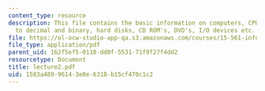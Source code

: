 ```yaml
---
content_type: resource
description: This file contains the basic information on computers, CPU, conversions
  to decimal and binary, hard disks, CD ROM's, DVD's, I/O devices etc.
file: https://ol-ocw-studio-app-qa.s3.amazonaws.com/courses/15-561-information-technology-essentials-spring-2005/1583a48996143e8e6318b15cf470c1c2_lecture2.pdf
file_type: application/pdf
parent_uid: 162f5ef5-0118-dd0f-5531-71f9f27f4dd2
resourcetype: Document
title: lecture2.pdf
uid: 1583a489-9614-3e8e-6318-b15cf470c1c2
---
```

